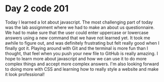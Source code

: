 # Day 2 code 201
Today I learned a lot about javascript. The most challenging part of today was the lab assignment where we had to make an about us questionnaire. We had to make sure that the user could enter uppercase or lowercase answers using a new command that we have not learned yet. It took me awhile to figure out, and was definitely frustrating but felt really good when I finally got it. Playing around with Git and the terminal is more fun than I thought, that feel when you push your new file to GitHub is really amazing. I hope to learn more about javascript and how we can use it to do more complex things and accept more complex answers. I'm also looking forward to doing more with CSS and learning how to really style a website and make it look professional! 
